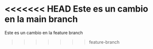 <<<<<<< HEAD
Este es un cambio en la main branch
=======
Este es un cambio en la feature branch
>>>>>>> feature-branch
